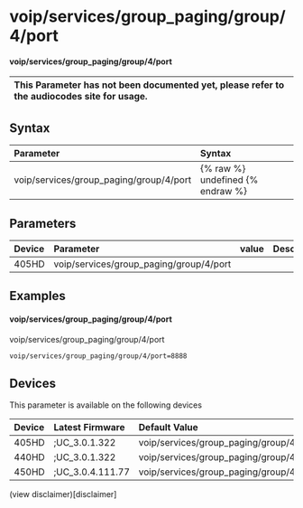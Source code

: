 ﻿---
description: voip/services/group_paging/group/4/port
search:
    keywords: ['voip','services','group_paging','group','4','port']
---

# voip/services/group_paging/group/4/port

#### voip/services/group_paging/group/4/port


| This Parameter has not been documented yet, please refer to the audiocodes site for usage.  |
| :--- |

## Syntax
| Parameter | Syntax |
| :--- | :--- |
|voip/services/group_paging/group/4/port | {% raw %} undefined {% endraw %} |

## Parameters
|Device|Parameter|value|Description|
|:---|:---|:---|:---|
| 405HD | voip/services/group_paging/group/4/port |  |  |

## Examples
#### voip/services/group_paging/group/4/port

voip/services/group_paging/group/4/port

```
voip/services/group_paging/group/4/port=8888
```

## Devices
This parameter is available on the following devices

| Device | Latest Firmware | Default Value |
|:---|:---|:---|
| 405HD | ;UC_3.0.1.322 | voip/services/group_paging/group/4/port=8888 
| 440HD | ;UC_3.0.1.322 | voip/services/group_paging/group/4/port=8888 
| 450HD | ;UC_3.0.4.111.77 | voip/services/group_paging/group/4/port=8888 

(view disclaimer)[disclaimer]

